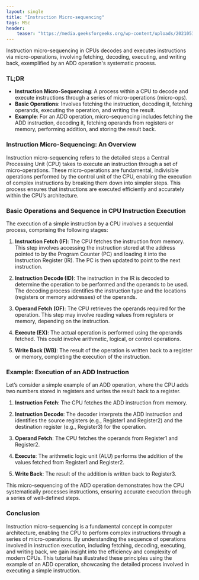 ```yaml
---
layout: single
title: "Instruction Micro-sequencing"
tags: MSc
header:
    teaser: "https://media.geeksforgeeks.org/wp-content/uploads/20210511100017/Untitleddrawing51-660x495.jpg"
---
```

Instruction micro-sequencing in CPUs decodes and executes instructions via micro-operations, involving fetching, decoding, executing, and writing back, exemplified by an ADD operation's systematic process.

### TL;DR

- **Instruction Micro-Sequencing**: A process within a CPU to decode and execute instructions through a series of micro-operations (micro-ops).
- **Basic Operations**: Involves fetching the instruction, decoding it, fetching operands, executing the operation, and writing the result.
- **Example**: For an ADD operation, micro-sequencing includes fetching the ADD instruction, decoding it, fetching operands from registers or memory, performing addition, and storing the result back.

### Instruction Micro-Sequencing: An Overview

Instruction micro-sequencing refers to the detailed steps a Central Processing Unit (CPU) takes to execute an instruction through a set of micro-operations. These micro-operations are fundamental, indivisible operations performed by the control unit of the CPU, enabling the execution of complex instructions by breaking them down into simpler steps. This process ensures that instructions are executed efficiently and accurately within the CPU’s architecture.

### Basic Operations and Sequence in CPU Instruction Execution

The execution of a simple instruction by a CPU involves a sequential process, comprising the following stages:

1. **Instruction Fetch (IF)**: The CPU fetches the instruction from memory. This step involves accessing the instruction stored at the address pointed to by the Program Counter (PC) and loading it into the Instruction Register (IR). The PC is then updated to point to the next instruction.

2. **Instruction Decode (ID)**: The instruction in the IR is decoded to determine the operation to be performed and the operands to be used. The decoding process identifies the instruction type and the locations (registers or memory addresses) of the operands.

3. **Operand Fetch (OF)**: The CPU retrieves the operands required for the operation. This step may involve reading values from registers or memory, depending on the instruction.

4. **Execute (EX)**: The actual operation is performed using the operands fetched. This could involve arithmetic, logical, or control operations.

5. **Write Back (WB)**: The result of the operation is written back to a register or memory, completing the execution of the instruction.

### Example: Execution of an ADD Instruction

Let’s consider a simple example of an ADD operation, where the CPU adds two numbers stored in registers and writes the result back to a register.

1. **Instruction Fetch**: The CPU fetches the ADD instruction from memory.

2. **Instruction Decode**: The decoder interprets the ADD instruction and identifies the source registers (e.g., Register1 and Register2) and the destination register (e.g., Register3) for the operation.

3. **Operand Fetch**: The CPU fetches the operands from Register1 and Register2.

4. **Execute**: The arithmetic logic unit (ALU) performs the addition of the values fetched from Register1 and Register2.

5. **Write Back**: The result of the addition is written back to Register3.

This micro-sequencing of the ADD operation demonstrates how the CPU systematically processes instructions, ensuring accurate execution through a series of well-defined steps.

### Conclusion

Instruction micro-sequencing is a fundamental concept in computer architecture, enabling the CPU to perform complex instructions through a series of micro-operations. By understanding the sequence of operations involved in instruction execution, including fetching, decoding, executing, and writing back, we gain insight into the efficiency and complexity of modern CPUs. This tutorial has illustrated these principles using the example of an ADD operation, showcasing the detailed process involved in executing a simple instruction.